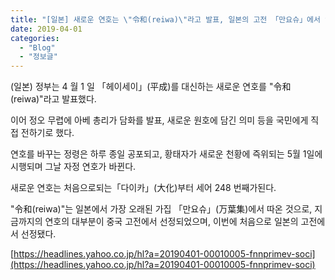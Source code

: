 ```yaml
---
title: "[일본] 새로운 연호는 \"令和(reiwa)\"라고 발표, 일본의 고전 「만요슈」에서 인용"
date: 2019-04-01
categories: 
  - "Blog"
  - "정보글"
---
```


(일본) 정부는 4 월 1 일 「헤이세이」(平成)를 대신하는 새로운 연호를 "令和(reiwa)"라고 발표했다.

이어 정오 무렵에 아베 총리가 담화를 발표, 새로운 원호에 담긴 의미 등을 국민에게 직접 전하기로 했다.

연호를 바꾸는 정령은 하루 종일 공포되고, 황태자가 새로운 천황에 즉위되는 5월 1일에 시행되며 그날 자정 연호가 바뀐다.

새로운 연호는 처음으로되는「다이카」(大化)부터 세어 248 번째가된다.

"令和(reiwa)"는 일본에서 가장 오래된 가집 「만요슈」(万葉集)에서 따온 것으로, 지금까지의 연호의 대부분이 중국 고전에서 선정되었으며, 이번에 처음으로 일본의 고전에서 선정됐다.

[https://headlines.yahoo.co.jp/hl?a=20190401-00010005-fnnprimev-soci](https://headlines.yahoo.co.jp/hl?a=20190401-00010005-fnnprimev-soci)
